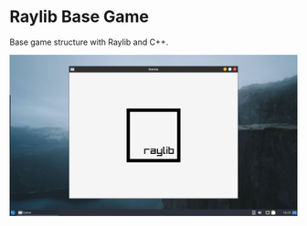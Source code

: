# Raylib Base Game

Base game structure with Raylib and C++.

<div text-align="center">
    <img alt="screenshot" src="docs/screenshot.jpg"/>
</div>
